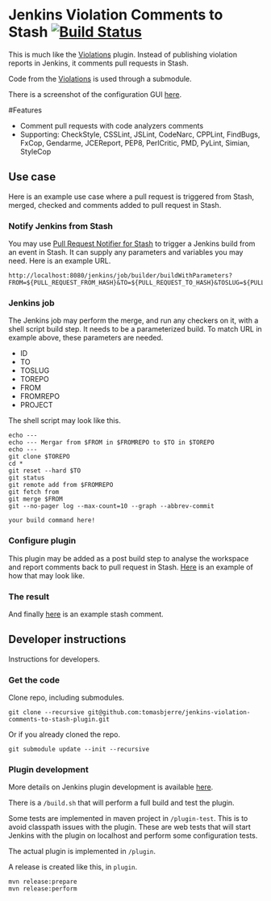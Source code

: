 # Jenkins Violation Comments to Stash [![Build Status](https://travis-ci.org/tomasbjerre/jenkins-violation-comments-to-stash-plugin.svg?branch=master)](https://travis-ci.org/tomasbjerre/jenkins-violation-comments-to-stash-plugin)
This is much like the [Violations](https://wiki.jenkins-ci.org/display/JENKINS/Violations) plugin. Instead of publishing violation reports in Jenkins, it comments pull requests in Stash.

Code from the [Violations](https://wiki.jenkins-ci.org/display/JENKINS/Violations) is used through a submodule.

There is a screenshot of the configuration GUI [here](https://raw.githubusercontent.com/tomasbjerre/jenkins-violation-comments-to-stash-plugin/master/sandbox/screenshot-config.png).

#Features
* Comment pull requests with code analyzers comments
 * Supporting: CheckStyle, CSSLint, JSLint, CodeNarc, CPPLint, FindBugs, FxCop, Gendarme, JCEReport, PEP8, PerlCritic, PMD, PyLint, Simian, StyleCop

## Use case
Here is an example use case where a pull request is triggered from Stash, merged, checked and comments added to pull request in Stash.

### Notify Jenkins from Stash
You may use [Pull Request Notifier for Stash](https://github.com/tomasbjerre/pull-request-notifier-for-stash) to trigger a Jenkins build from an event in Stash. It can supply any parameters and variables you may need. Here is an example URL.

```
http://localhost:8080/jenkins/job/builder/buildWithParameters?FROM=${PULL_REQUEST_FROM_HASH}&TO=${PULL_REQUEST_TO_HASH}&TOSLUG=${PULL_REQUEST_TO_REPO_SLUG}&TOREPO=${PULL_REQUEST_TO_HTTP_CLONE_URL}&FROMREPO=${PULL_REQUEST_FROM_HTTP_CLONE_URL}&ID=${PULL_REQUEST_ID}&PROJECT=${PULL_REQUEST_TO_REPO_PROJECT_KEY}
```

### Jenkins job
The Jenkins job may perform the merge, and run any checkers on it, with a shell script build step. It needs to be a parameterized build. To match URL in example above, these parameters are needed.
 * ID
 * TO
 * TOSLUG
 * TOREPO
 * FROM
 * FROMREPO
 * PROJECT

The shell script may look like this.

```
echo ---
echo --- Mergar from $FROM in $FROMREPO to $TO in $TOREPO
echo ---
git clone $TOREPO
cd *
git reset --hard $TO
git status
git remote add from $FROMREPO
git fetch from
git merge $FROM
git --no-pager log --max-count=10 --graph --abbrev-commit

your build command here!
```

### Configure plugin
This plugin may be added as a post build step to analyse the workspace and report comments back to pull request in Stash. [Here](https://raw.githubusercontent.com/tomasbjerre/jenkins-violation-comments-to-stash-plugin/master/sandbox/screenshot-config.png) is an example of how that may look like.

### The result
And finally [here](https://raw.githubusercontent.com/tomasbjerre/jenkins-violation-comments-to-stash-plugin/master/sandbox/screenshot-stash.png) is an example stash comment.

## Developer instructions
Instructions for developers.

### Get the code

Clone repo, including submodules.

```
git clone --recursive git@github.com:tomasbjerre/jenkins-violation-comments-to-stash-plugin.git
```

Or if you already cloned the repo.

```
git submodule update --init --recursive
```

### Plugin development
More details on Jenkins plugin development is available [here](https://wiki.jenkins-ci.org/display/JENKINS/Plugin+tutorial).

There is a ```/build.sh``` that will perform a full build and test the plugin.

Some tests are implemented in maven project in ```/plugin-test```. This is to avoid classpath issues with the plugin. These are web tests that will start Jenkins with the plugin on localhost and perform some configuration tests.

The actual plugin is implemented in ```/plugin```.

A release is created like this, in ```plugin```.
```
mvn release:prepare
mvn release:perform
```
